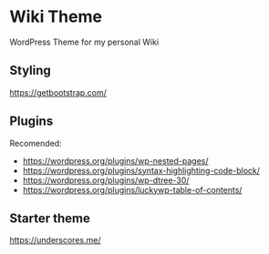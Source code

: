 # Wiki Theme
WordPress Theme for my personal Wiki

## Styling

https://getbootstrap.com/

## Plugins

Recomended:

- https://wordpress.org/plugins/wp-nested-pages/
- https://wordpress.org/plugins/syntax-highlighting-code-block/
- https://wordpress.org/plugins/wp-dtree-30/
- https://wordpress.org/plugins/luckywp-table-of-contents/

## Starter theme

https://underscores.me/
